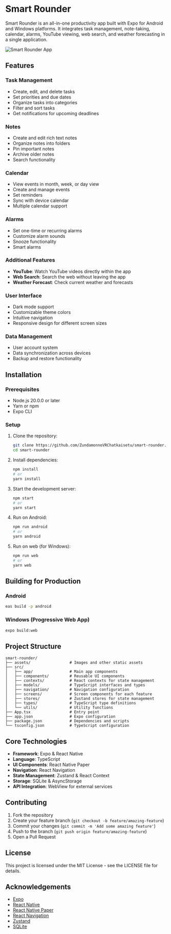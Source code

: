 # Smart Rounder

Smart Rounder is an all-in-one productivity app built with Expo for Android and Windows platforms. It integrates task management, note-taking, calendar, alarms, YouTube viewing, web search, and weather forecasting in a single application.

![Smart Rounder App](./assets/icon.png)

## Features

### Task Management
- Create, edit, and delete tasks
- Set priorities and due dates
- Organize tasks into categories
- Filter and sort tasks
- Get notifications for upcoming deadlines

### Notes
- Create and edit rich text notes
- Organize notes into folders
- Pin important notes
- Archive older notes
- Search functionality

### Calendar
- View events in month, week, or day view
- Create and manage events
- Set reminders
- Sync with device calendar
- Multiple calendar support

### Alarms
- Set one-time or recurring alarms
- Customize alarm sounds
- Snooze functionality
- Smart alarms

### Additional Features
- **YouTube**: Watch YouTube videos directly within the app
- **Web Search**: Search the web without leaving the app
- **Weather Forecast**: Check current weather and forecasts

### User Interface
- Dark mode support
- Customizable theme colors
- Intuitive navigation
- Responsive design for different screen sizes

### Data Management
- User account system
- Data synchronization across devices
- Backup and restore functionality

## Installation

### Prerequisites
- Node.js 20.0.0 or later
- Yarn or npm
- Expo CLI

### Setup
1. Clone the repository:
   ```bash
   git clone https://github.com/ZundamonnoVRChatkaisetu/smart-rounder.git
   cd smart-rounder
   ```

2. Install dependencies:
   ```bash
   npm install
   # or
   yarn install
   ```

3. Start the development server:
   ```bash
   npm start
   # or
   yarn start
   ```

4. Run on Android:
   ```bash
   npm run android
   # or
   yarn android
   ```

5. Run on web (for Windows):
   ```bash
   npm run web
   # or
   yarn web
   ```

## Building for Production

### Android
```bash
eas build -p android
```

### Windows (Progressive Web App)
```bash
expo build:web
```

## Project Structure

```
smart-rounder/
├── assets/                 # Images and other static assets
├── src/
│   ├── app/                # Main app components
│   ├── components/         # Reusable UI components
│   ├── contexts/           # React contexts for state management
│   ├── models/             # TypeScript interfaces and types
│   ├── navigation/         # Navigation configuration
│   ├── screens/            # Screen components for each feature
│   ├── stores/             # Zustand stores for state management
│   ├── types/              # TypeScript type definitions
│   └── utils/              # Utility functions
├── App.tsx                 # Entry point
├── app.json                # Expo configuration
├── package.json            # Dependencies and scripts
└── tsconfig.json           # TypeScript configuration
```

## Core Technologies

- **Framework**: Expo & React Native
- **Language**: TypeScript
- **UI Components**: React Native Paper
- **Navigation**: React Navigation
- **State Management**: Zustand & React Context
- **Storage**: SQLite & AsyncStorage
- **API Integration**: WebView for external services

## Contributing

1. Fork the repository
2. Create your feature branch (`git checkout -b feature/amazing-feature`)
3. Commit your changes (`git commit -m 'Add some amazing feature'`)
4. Push to the branch (`git push origin feature/amazing-feature`)
5. Open a Pull Request

## License

This project is licensed under the MIT License - see the LICENSE file for details.

## Acknowledgements

- [Expo](https://docs.expo.dev/)
- [React Native](https://reactnative.dev/)
- [React Native Paper](https://callstack.github.io/react-native-paper/)
- [React Navigation](https://reactnavigation.org/)
- [Zustand](https://github.com/pmndrs/zustand)
- [SQLite](https://www.sqlite.org/)
